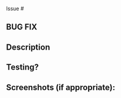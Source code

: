 <!--- Thank you for  contributing! -->
<!--- See our Contribution Guidelines here:
         https://github.com/tripal/tripal/blob/7.x-3.x/CONTRIBUTING.md -->
          
<!--- If it fixes an open issue, please add the issue link below. -->
Issue #

## BUG FIX

## Description
<!--- Describe your changes in detail -->
<!--- Why is this change required? What problem does it solve? -->

## Testing?
<!--- Please describe in detail how to test these changes. -->
<!--- Reviewers will use this section to test the submission! -->
<!--- If you've implemented PHPUnit tests, you can describe 
	the test cases here. -->
<!--- Unit testing guidelines: 
	https://github.com/tripal/tripal/blob/7.x-3.x/tests/README.md -->


## Screenshots (if appropriate):
